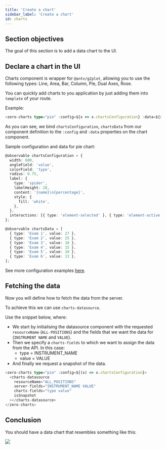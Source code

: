 ```yaml
---
title: 'Create a chart'
sidebar_label: 'Create a chart'
id: charts
---
```


## Section objectives
The goal of this section is to add a data chart to the UI.

## Declare a chart in the UI

Charts component is wrapper for `@antv/g2plot`, allowing you to use the following types: Line, Area, Bar, Column, Pie, Dual Axes, Rose.

You can quickly add charts to you application by just adding them into `template` of your route.

Example:

```typescript title='home.template.ts'
<zero-charts type="pie" :config=${x => x.chartsConfiguration} :data=${x => x.chartsData}></zero-charts>
```

As you can see, we bind `chartsConfiguration`, `chartsData` from our component definition to the `:config` and `:data` properties on the chart component.

Sample configuration and data for pie chart:

```typescript title='home.ts'
@observable chartsConfiguration = {
  width: 600,
  angleField: 'value',
  colorField: 'type',
  radius: 0.75,
  label: {
    type: 'spider',
    labelHeight: 28,
    content: '{name}\n{percentage}',
    style: {
      fill: 'white',
    },
  },
  interactions: [{ type: 'element-selected' }, { type: 'element-active' }],
};

@observable chartsData = [
  { type: 'Exam 1', value: 27 },
  { type: 'Exam 2', value: 25 },
  { type: 'Exam 3', value: 18 },
  { type: 'Exam 4', value: 15 },
  { type: 'Exam 5', value: 10 },
  { type: 'Exam 6', value: 13 },
];
```

See more configuration examples [here](https://g2plot.antv.vision/en/examples/gallery).

## Fetching the data
Now you will define how to fetch the data from the server.

To achieve this we can use `charts-datasource`.

Use the snippet below, where:

- We start by initialising the datasource component with the requested `resourceName` (`ALL-POSITIONS`) and the fields that we want the data for (`INSTRUMENT NAME` and `VALUE`).
- Then we specify a `charts-fields` to which we want to assign the data from the API. In this case:
    - type = INSTRUMENT_NAME 
    - value = VALUE
- And finally we request a snapshot of the data.

```typescript title="home.template.ts"
<zero-charts type="pie" :config=${(x) => x.chartsConfiguration}>
  <charts-datasource
    resourceName="ALL_POSITIONS"
    server-fields="INSTRUMENT_NAME VALUE"
    charts-fields="type value"
    isSnapshot
  ></charts-datasource>
</zero-charts>
```

## Conclusion
You should have a data chart that resembles something like this:

![](/img/charts.png)
